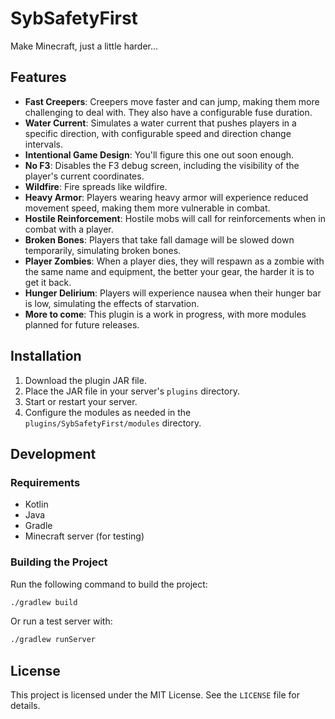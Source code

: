 # SybSafetyFirst

Make Minecraft, just a little harder...

## Features
- **Fast Creepers**: Creepers move faster and can jump, making them more challenging to deal with. They also have a configurable fuse duration.
- **Water Current**: Simulates a water current that pushes players in a specific direction, with configurable speed and direction change intervals.
- **Intentional Game Design**: You'll figure this one out soon enough.
- **No F3**: Disables the F3 debug screen, including the visibility of the player's current coordinates.
- **Wildfire**: Fire spreads like wildfire.
- **Heavy Armor**: Players wearing heavy armor will experience reduced movement speed, making them more vulnerable in
  combat.
- **Hostile Reinforcement**: Hostile mobs will call for reinforcements when in combat with a player.
- **Broken Bones**: Players that take fall damage will be slowed down temporarily, simulating broken bones.
- **Player Zombies**: When a player dies, they will respawn as a zombie with the same name and equipment, the better
  your gear, the harder it is to get it back.
- **Hunger Delirium**: Players will experience nausea when their hunger bar is low, simulating the effects of
  starvation.
- **More to come**: This plugin is a work in progress, with more modules planned for future releases.

## Installation

1. Download the plugin JAR file.
2. Place the JAR file in your server's `plugins` directory.
3. Start or restart your server.
4. Configure the modules as needed in the `plugins/SybSafetyFirst/modules` directory.

## Development

### Requirements
- Kotlin
- Java
- Gradle
- Minecraft server (for testing)

### Building the Project
Run the following command to build the project:
```bash
./gradlew build
```
Or run a test server with:
```bash
./gradlew runServer
```

## License
This project is licensed under the MIT License. See the `LICENSE` file for details.
